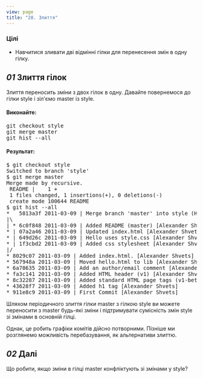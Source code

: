 ```yaml
---
view: page
title: "28. Злиття"
---
```


<h3>Цілі</h3>

<ul><li>Навчитися зливати дві відмінні гілки для перенесення змін в одну гілку.</li></ul>

<h2><em>01</em> Злиття гілок</h2>

<p>Злиття переносить зміни з двох гілок в одну. Давайте повернемося до гілки style і зіл'ємо master із style.</p>

<h4 class="h4-pre">Виконайте:</h4>

<pre class="instructions">git checkout style
git merge master
git hist --all</pre>

<h4 class="h4-pre">Результат:</h4>

<pre class="sample">$ git checkout style
Switched to branch 'style'
$ git merge master
Merge made by recursive.
 README |    1 +
 1 files changed, 1 insertions(+), 0 deletions(-)
 create mode 100644 README
$ git hist --all
*   5813a3f 2011-03-09 | Merge branch 'master' into style (HEAD, style) [Alexander Shvets]
|\  
| * 6c0f848 2011-03-09 | Added README (master) [Alexander Shvets]
* | 07a2a46 2011-03-09 | Updated index.html [Alexander Shvets]
* | 649d26c 2011-03-09 | Hello uses style.css [Alexander Shvets]
* | 1f3cbd2 2011-03-09 | Added css stylesheet [Alexander Shvets]
|/  
* 8029c07 2011-03-09 | Added index.html. [Alexander Shvets]
* 567948a 2011-03-09 | Moved hello.html to lib [Alexander Shvets]
* 6a78635 2011-03-09 | Add an author/email comment [Alexander Shvets]
* fa3c141 2011-03-09 | Added HTML header (v1) [Alexander Shvets]
* 8c32287 2011-03-09 | Added standard HTML page tags (v1-beta) [Alexander Shvets]
* 43628f7 2011-03-09 | Added h1 tag [Alexander Shvets]
* 911e8c9 2011-03-09 | First Commit [Alexander Shvets]</pre>

<p>Шляхом періодичного злиття гілки master з гілкою style ви можете переносити з master будь-які зміни і підтримувати сумісність змін style зі змінами в основній гілці.</p>

<p>Однак, це робить графіки комітів дійсно потворними. Пізніше ми розглянемо можливість перебазування, як альтернативи злиттю.</p>

<h2><em>02</em> Далі</h2>

<p>Що робити, якщо зміни в гілці master конфліктують зі змінами у style?</p>